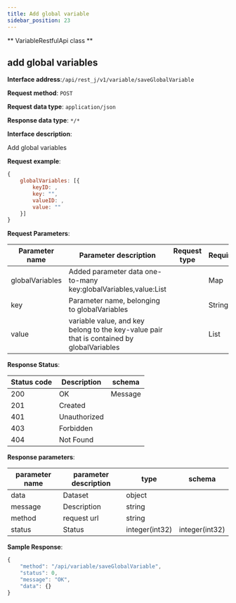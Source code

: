 ```yaml
---
title: Add global variable
sidebar_position: 23
---
```

** VariableRestfulApi class **


## add global variables


**Interface address**:`/api/rest_j/v1/variable/saveGlobalVariable`


**Request method**: `POST`


**Request data type**: `application/json`


**Response data type**: `*/*`


**Interface description**:<p>Add global variables</p>

**Request example**:
````javascript
{
    globalVariables: [{
        keyID: ,
        key: "",
        valueID: ,
        value: ""
    }]
}
````

**Request Parameters**:


| Parameter name | Parameter description | Request type | Required | Data type | schema |
| -------- | -------- | ----- | -------- | -------- | ------ |
|globalVariables|Added parameter data one-to-many key:globalVariables,value:List||Map|true|Map|
|key|Parameter name, belonging to globalVariables||String|true|String|
|value| variable value, and key belong to the key-value pair that is contained by globalVariables ||List|true|List|


**Response Status**:


| Status code | Description | schema |
| -------- | -------- | ----- |
|200|OK|Message|
|201|Created||
|401|Unauthorized||
|403|Forbidden||
|404|Not Found||


**Response parameters**:


| parameter name | parameter description | type | schema |
| -------- | -------- | ----- |----- |
|data|Dataset|object||
|message|Description|string||
|method|request url|string||
|status|Status|integer(int32)|integer(int32)|


**Sample Response**:
````javascript
{
    "method": "/api/variable/saveGlobalVariable",
    "status": 0,
    "message": "OK",
    "data": {}
}
````